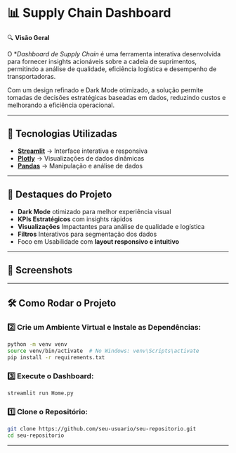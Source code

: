 # 📊 Supply Chain Dashboard  

🔍 **Visão Geral**  

O **Dashboard de Supply Chain* é uma ferramenta interativa desenvolvida para fornecer insights acionáveis sobre a cadeia de suprimentos, permitindo a análise de qualidade, eficiência logística e desempenho de transportadoras.

Com um design refinado e Dark Mode otimizado, a solução permite tomadas de decisões estratégicas baseadas em dados, reduzindo custos e melhorando a eficiência operacional.

---

## 🚀 Tecnologias Utilizadas  

- **[Streamlit](https://streamlit.io/)** → Interface interativa e responsiva  
- **[Plotly](https://plotly.com/python/)** → Visualizações de dados dinâmicas  
- **[Pandas](https://pandas.pydata.org/)** → Manipulação e análise de dados  

---

## 🎯 Destaques do Projeto  

-  **Dark Mode** otimizado para melhor experiência visual
-  **KPIs Estratégicos** com insights rápidos
-  **Visualizações** Impactantes para análise de qualidade e logística
-  **Filtros** Interativos para segmentação dos dados
-  Foco em Usabilidade com **layout responsivo e intuitivo**

---

## 📸 Screenshots  

 

---

## 🛠 Como Rodar o Projeto  

### **2️⃣ Crie um Ambiente Virtual e Instale as Dependências:**  
```bash
python -m venv venv
source venv/bin/activate  # No Windows: venv\Scripts\activate
pip install -r requirements.txt
```

### **3️⃣ Execute o Dashboard:**  
```bash
streamlit run Home.py
```

### **1️⃣ Clone o Repositório:**  
```bash
git clone https://github.com/seu-usuario/seu-repositorio.git
cd seu-repositorio
```

---
